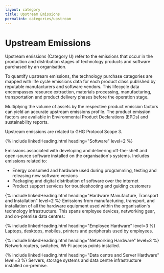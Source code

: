 ```yaml
---
layout: category
title: Upstream Emissions
permalink: categories/upstream
---
```


# Upstream Emissions

Upstream emissions (Category U) refer to the emissions that occur in the production and distribution stages of technology products and software purchased by an organisation.

To quantify upstream emissions, the technology purchase categories are mapped with life cycle emissions data for each product class published by reputable manufacturers and software vendors. This lifecycle data encompasses resource extraction, materials processing, manufacturing, transportation and product delivery phases before the operation stage.

Multiplying the volume of assets by the respective product emission factors can yield an accurate upstream emissions profile. The product emission factors are available in Environmental Product Declarations (EPDs) and sustainability reports.

Upstream emissions are related to GHG Protocol Scope 3.


{% include linkedHeading.html heading="Software" level=2 %}

Emissions associated with developing and delivering off-the-shelf and open-source software installed on the organisation's systems. Includes emissions related to:

- Energy consumed and hardware used during programming, testing and releasing new software versions
- Packaging and digital distribution of software over the internet
- Product support services for troubleshooting and guiding customers


{% include linkedHeading.html heading="Hardware Manufacture, Transport and Installation" level=2 %}
Emissions from manufacturing, transport, and installation of all the hardware equipment used within the organisation's technology infrastructure. This spans employee devices, networking gear, and on-premise data centres:


{% include linkedHeading.html heading="Employee Hardware" level=3 %}
Laptops, desktops, mobiles, printers and peripherals used by employees.


{% include linkedHeading.html heading="Networking Hardware" level=3 %}
Network routers, switches, Wi-Fi access points installed.


{% include linkedHeading.html heading="Data centre and Server Hardware" level=3 %}
Servers, storage systems and data centre infrastructure installed on-premise.

